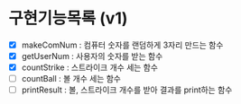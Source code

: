 # 구현기능목록 (v1)
- [x] makeComNum : 컴퓨터 숫자를 랜덤하게 3자리 만드는 함수
- [x] getUserNum : 사용자의 숫자를 받는 함수
- [x] countStrike : 스트라이크 개수 세는 함수
- [ ] countBall : 볼 개수 세는 함수
- [ ] printResult : 볼, 스트라이크 개수를 받아 결과를 print하는 함수
